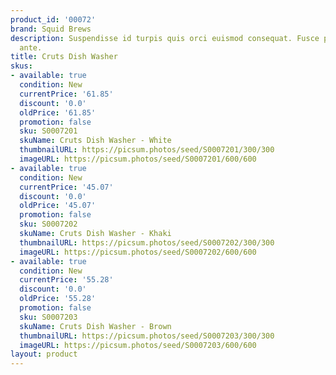 ```yaml
---
product_id: '00072'
brand: Squid Brews
description: Suspendisse id turpis quis orci euismod consequat. Fusce porttitor hendrerit
  ante.
title: Cruts Dish Washer
skus:
- available: true
  condition: New
  currentPrice: '61.85'
  discount: '0.0'
  oldPrice: '61.85'
  promotion: false
  sku: S0007201
  skuName: Cruts Dish Washer - White
  thumbnailURL: https://picsum.photos/seed/S0007201/300/300
  imageURL: https://picsum.photos/seed/S0007201/600/600
- available: true
  condition: New
  currentPrice: '45.07'
  discount: '0.0'
  oldPrice: '45.07'
  promotion: false
  sku: S0007202
  skuName: Cruts Dish Washer - Khaki
  thumbnailURL: https://picsum.photos/seed/S0007202/300/300
  imageURL: https://picsum.photos/seed/S0007202/600/600
- available: true
  condition: New
  currentPrice: '55.28'
  discount: '0.0'
  oldPrice: '55.28'
  promotion: false
  sku: S0007203
  skuName: Cruts Dish Washer - Brown
  thumbnailURL: https://picsum.photos/seed/S0007203/300/300
  imageURL: https://picsum.photos/seed/S0007203/600/600
layout: product
---
```

